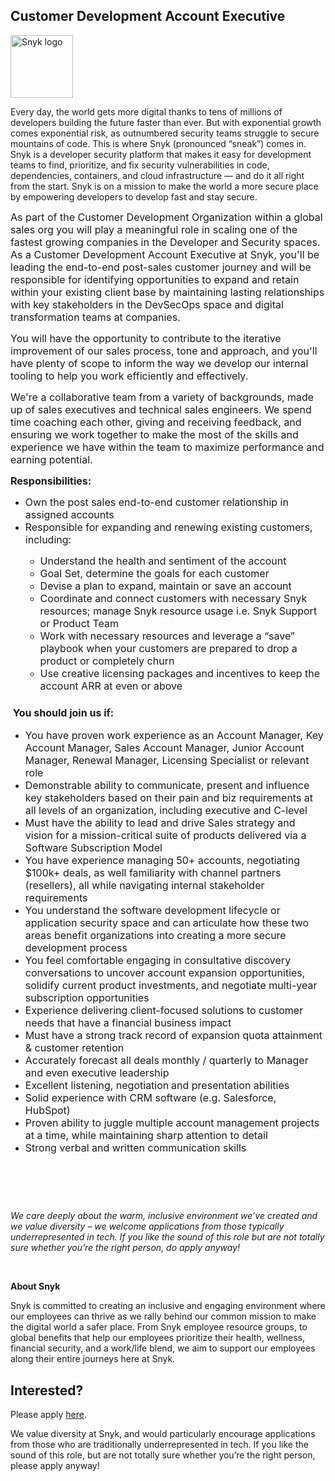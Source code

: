 Customer Development Account Executive
---

<img src="https://res.cloudinary.com/snyk/image/upload/v1537345894/press-kit/brand/logo-black.png" width="100" alt="Snyk logo" />

<div class="content-intro"><p><span style="font-weight: 400;">Every day, the world gets more digital thanks to tens of millions of developers building the future faster than ever. But with exponential growth comes exponential risk, as outnumbered security teams struggle to secure mountains of code. This is where Snyk (pronounced “sneak”) comes in. Snyk is a developer security platform that makes it easy for development teams to find, prioritize, and fix security vulnerabilities in code, dependencies, containers, and cloud infrastructure — and do it all right from the start. Snyk is on a mission to make the world a more secure place by empowering developers to develop fast and stay secure.</span></p></div><p><span style="font-size: 12pt;">As part of the Customer Development Organization within a global sales org you will play a meaningful role in scaling one of the fastest growing companies in the Developer and Security spaces. As a Customer Development Account Executive at Snyk, you'll be leading the end-to-end post-sales customer journey and will be responsible for identifying opportunities to expand and retain within your existing client base by maintaining lasting relationships with key stakeholders in the DevSecOps space and digital transformation teams at companies.</span></p>
<p><span style="font-weight: 400; font-size: 12pt;">You will have the opportunity to contribute to the iterative improvement of our sales process, tone and approach, and you'll have plenty of scope to inform the way we develop our internal tooling to help you work efficiently and effectively.&nbsp;</span></p>
<p><span style="font-weight: 400; font-size: 12pt;">We're a collaborative team from a variety of backgrounds, made up of sales executives and technical sales engineers. We spend time coaching each other, giving and receiving feedback, and ensuring we work together to make the most of the skills and experience we have within the team to maximize performance and earning potential.&nbsp;</span></p>
<p><span style="font-size: 12pt;"><strong>Responsibilities:</strong></span></p>
<ul>
<li style="font-weight: 400;"><span style="font-weight: 400; font-size: 12pt;">Own the post sales end-to-end customer relationship in assigned accounts</span></li>
<li style="font-weight: 400;"><span style="font-weight: 400; font-size: 12pt;">Responsible for expanding and renewing existing customers, including:&nbsp;</span></li>
<ul>
<li style="font-weight: 400;"><span style="font-weight: 400; font-size: 12pt;">Understand the health and sentiment of the account</span></li>
<li style="font-weight: 400;"><span style="font-weight: 400; font-size: 12pt;">Goal Set, determine the goals for each customer</span></li>
<li style="font-weight: 400;"><span style="font-weight: 400; font-size: 12pt;">Devise a plan to expand, maintain or save an account</span></li>
<li style="font-weight: 400;"><span style="font-weight: 400; font-size: 12pt;">Coordinate and ​​connect customers with necessary Snyk resources; manage Snyk resource usage i.e. Snyk Support or Product Team</span></li>
<li style="font-weight: 400;"><span style="font-weight: 400; font-size: 12pt;">Work with necessary resources and leverage a “save” playbook when your customers are prepared to drop a product or completely churn</span></li>
<li style="font-weight: 400;"><span style="font-weight: 400; font-size: 12pt;">Use creative licensing packages and incentives to keep the account ARR at even or above</span></li>
</ul>
</ul>
<h3><span style="font-size: 12pt;"><strong>&nbsp;</strong><strong>You should join us if:</strong></span></h3>
<ul>
<li style="font-weight: 400;"><span style="font-weight: 400; font-size: 12pt;">You have proven work experience as an Account Manager, Key Account Manager, Sales Account Manager, Junior Account Manager, Renewal Manager, Licensing Specialist or relevant role</span></li>
<li style="font-weight: 400;"><span style="font-weight: 400; font-size: 12pt;">Demonstrable ability to communicate, present and influence key stakeholders based on their pain and biz requirements at all levels of an organization, including executive and C-level</span></li>
<li style="font-weight: 400;"><span style="font-weight: 400; font-size: 12pt;">Must have the ability to lead and drive Sales strategy and vision for a mission-critical suite of products delivered via a Software Subscription Model</span></li>
<li style="font-weight: 400;"><span style="font-size: 12pt;"><span style="font-weight: 400;">You have experience managing 50+ accounts, </span><span style="font-weight: 400;">negotiating $100k+ deals, as well familiarity with channel partners (resellers), all while navigating internal stakeholder requirements</span></span></li>
<li style="font-weight: 400;"><span style="font-weight: 400; font-size: 12pt;">You understand the software development lifecycle or application security space and can articulate how these two areas benefit organizations into creating a more secure development process&nbsp;</span></li>
<li style="font-weight: 400;"><span style="font-size: 12pt;"><span style="font-weight: 400;">You feel comfortable </span><span style="font-weight: 400;">engaging in consultative discovery conversations to uncover account expansion opportunities, solidify current product investments, and negotiate multi-year subscription opportunities</span></span></li>
<li style="font-weight: 400;"><span style="font-weight: 400; font-size: 12pt;">Experience delivering client-focused solutions to customer needs that have a financial business impact</span></li>
<li style="font-weight: 400;"><span style="font-weight: 400; font-size: 12pt;">Must have a strong track record of expansion quota attainment &amp; customer retention</span></li>
<li style="font-weight: 400;"><span style="font-weight: 400; font-size: 12pt;">Accurately forecast all deals monthly / quarterly to Manager and even executive leadership</span></li>
<li style="font-weight: 400;"><span style="font-size: 12pt;"><span style="font-weight: 400;">Excellent listening, </span>negotiation<strong> </strong><span style="font-weight: 400;">and presentation abilities</span></span></li>
<li style="font-weight: 400;"><span style="font-weight: 400; font-size: 12pt;">Solid experience with CRM software (e.g. Salesforce, HubSpot)&nbsp;</span></li>
<li style="font-weight: 400;"><span style="font-weight: 400; font-size: 12pt;">Proven ability to juggle multiple account management projects at a time, while maintaining sharp attention to detail</span></li>
<li style="font-weight: 400;"><span style="font-weight: 400; font-size: 12pt;">Strong verbal and written communication skills</span></li>
</ul>
<h3>&nbsp;</h3>
<p>&nbsp;</p><div class="content-conclusion"><p><em data-stringify-type="italic">We care deeply about the warm, inclusive environment we’ve created and we value diversity – we welcome applications from those typically underrepresented in tech. If you like the sound of this role but are not totally sure whether you’re the right person, do apply anyway!</em></p>
<p>&nbsp;</p>
<p><strong>About Snyk</strong></p>
<p><strong><span style="font-weight: 400;">Snyk is committed to creating an inclusive and engaging environment where our employees can thrive as we rally behind our common mission to make the digital world a safer place. From Snyk employee resource groups, to global benefits that help our employees prioritize their health, wellness, financial security, and a work/life blend, we aim to support our employees along their entire journeys here at Snyk. </span></strong></p></div>

Interested?
---

Please apply [here](https://boards.greenhouse.io/snyk/jobs/6404192002#app).

We value diversity at Snyk, and would particularly encourage applications from those who are traditionally underrepresented in tech.
If you like the sound of this role, but are not totally sure whether you’re the right person, please apply anyway!
